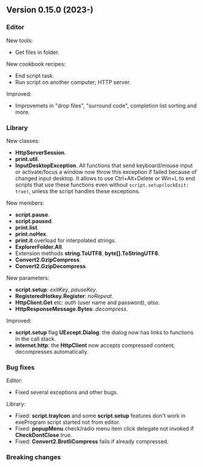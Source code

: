 ## Version 0.15.0 (2023-)

### Editor
New tools:
- Get files in folder.

New cookbook recipes:
- End script task.
- Run script on another computer; HTTP server.

Improved:
- Improvemets in "drop files", "surround code", completion list sorting and more.

### Library
New classes:
- **HttpServerSession**.
- **print.util**.
- **InputDesktopException**. All functions that send keyboard/mouse input or activate/focus a window now throw this exception if failed because of changed input desktop. It allows to use Ctrl+Alt+Delete or Win+L to end scripts that use these functions even without `script.setup(lockExit: true)`, unless the script handles these exceptions.

New members:
- **script.pause**.
- **script.paused**.
- **print.list**.
- **print.noHex**.
- **print.it** overload for interpolated strings.
- **ExplorerFolder.All**.
- Extension methods **string.ToUTF8**, **byte[].ToStringUTF8**.
- **Convert2.GzipCompress**.
- **Convert2.GzipDecompress**.

New parameters:
- **script.setup**: *exitKey*, *pauseKey*.
- **RegisteredHotkey.Register**: *noRepeat*.
- **HttpClient.Get** etc: *auth* (user name and password), *also*.
- **HttpResponseMessage.Bytes**: *decompress*.

Improved:
- **script.setup** flag **UExcept.Dialog**: the dialog now has links to functions in the call stack.
- **internet.http**: the **HttpClient** now accepts compressed content; decompresses automatically.

### Bug fixes

Editor:
- Fixed several exceptions and other bugs.

Library:
- Fixed: **script.trayIcon** and some **script.setup** features don't work in exeProgram script started not from editor.
- Fixed: **popupMenu** check/radio menu item click delegate not invoked if **CheckDontClose** true.
- Fixed: **Convert2.BrotliCompress** fails if already compressed.


### Breaking changes
